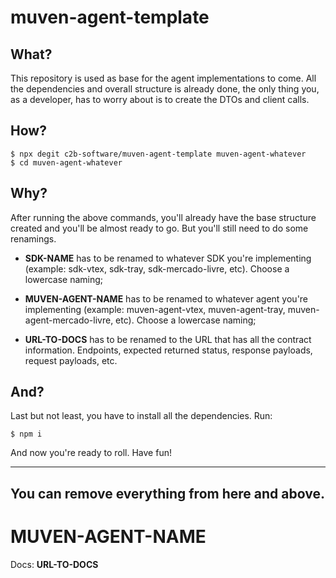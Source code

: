 # muven-agent-template

## What?

This repository is used as base for the agent implementations to come. All the dependencies and overall structure is 
already done, the only thing you, as a developer, has to worry about is to create the DTOs and client calls.


## How?

```shell
$ npx degit c2b-software/muven-agent-template muven-agent-whatever
$ cd muven-agent-whatever
```


## Why?

After running the above commands, you'll already have the base structure created and you'll be almost ready to go. But you'll still need to do some renamings.

- __SDK-NAME__ has to be renamed to whatever SDK you're implementing (example: sdk-vtex, sdk-tray, sdk-mercado-livre, etc). Choose a lowercase naming;

- __MUVEN-AGENT-NAME__ has to be renamed to whatever agent you're implementing (example: muven-agent-vtex, muven-agent-tray, muven-agent-mercado-livre, etc). Choose a lowercase naming;

- __URL-TO-DOCS__ has to be renamed to the URL that has all the contract information. Endpoints, expected returned status, response payloads, request payloads, etc.


## And?

Last but not least, you have to install all the dependencies. Run:

```shell
$ npm i
```

And now you're ready to roll. Have fun!


---
You can remove everything from here and above.
---


# __MUVEN-AGENT-NAME__

Docs: __URL-TO-DOCS__